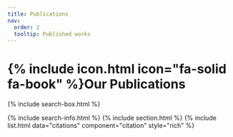 ```yaml
---
title: Publications
nav:
  order: 2
  tooltip: Published works
---
```


# {% include icon.html icon="fa-solid fa-book" %}Our Publications



{% include search-box.html %}

{% include search-info.html %}
{% include section.html %}
{% include list.html data="citations" component="citation" style="rich" %}
